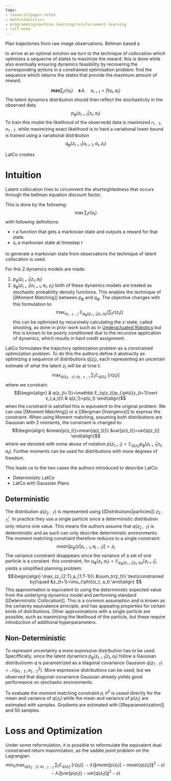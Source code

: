 ```yaml
---
tags:
- research/paper-notes
- math/statistics
- programming/machine-learning/reinforcement-learning
- ruff-note
---
```

Plan trajectories from raw image observations. Bellman based a

to arrive at an optimal solution we turn to the technique of collocation which optimizes a sequecne of states to maximize the reward. this is done while also eventually ensuring dynamics feasibility by recovering the corresponding actions in a constrained optimisation problem:
find the sequence which returns the states that provide the maximum amount of reward.

$$\textbf{max}\sum_t r(s_t)\quad \textbf{s.t.}\quad  s_{t+1}=f(s_t,a_t)$$
The latent dynamics distribution should then reflect the stochasticity in the observed data.
$$p_{\phi}(z_{t+1}|z_t,a_t)$$
To train this model the likelihood of the observedd data is maximized $r_{1:T}, o_{1:T}$. while maximizing exact likelihood is to hard a variational lower bound is trained using a variational distribution 
$$q_{\phi}(z_{t+1}|o_{t+1}, a_t, z_t)$$ 

LatCo creates 


# Intuition
Latent collocation tries to circumvent the shortsightedness that occurs through the bellman equation discount factor.

This is done by the following:
$$\max \sum_tr(s_t)$$
with following definitions:
- $r$ a function that gets a markovian state and outputs a  reward for that state.
- $s_t$ a markovian state at timestep $t$

to generate a markovian state from observations the technique of latent collocation is used. 

For this 2 dynamics models are made:
1. $p_\phi(z_{t+1}\vert z_t, a_t)$ 
2. $q_{\phi}(z_{t+1}\vert o_{t+1},a_t, z_t)$ 
both of these dynamics models are treated as stochastic probability density functions. This enables the technique of [[Moment Matching]] between $p_{\phi}$ and $q_{\phi}$. The objective changes with this formulation to:
$$\max_{a_{1:T-1}}\ \mathbb E_{p_\phi(z_{t+1}\vert z_t, a_t)}\left[\sum_tr(z_t)\right]$$
this can be optimized by recursively calculating the $z$-state, called shooting, as done in prior work such as in [Underactuated Robotics](https://underactuated.csail.mit.edu/index.html) but this is known to be poorly conditioned due to the recursive application of dynamics, which results in hard credit assignment.

LatCo formulates the trajectory optimization problem as a constrained optimization problem. To do this the authors define it abstractly as optimizing a sequence of distributions $q(z_t)$, each representing an uncertain estimate of what the latent $z_t$ will be at time $t$:
$$\max_{q(z_{2:T}),a_{1:T-1}}\ \sum_t\mathbb E_{q(z_t)}\ [r(z_t)]$$
where we constrain:
$$\begin{align}
& q(z_{t+1})=\mathbb E_{q(z_t)}p_{\phi}(z_{t+1}\vert z_t,a_t)\\
& q(z_1)=p(z_1)
\end{align}$$
when the constraint is satisfied this is equivalent to the original problem. We can use [[Moment Matching]] or a [[Bergman Divergence]] to express the constraint. When using Moment matching, assuming both distributions are Gaussian with 2 moments,  the constraint is changed to:
$$\begin{align}
&mean[p(z_t)]=mean[q(z_t)]\\
&var[p(z_t)]=var[q(z_t)]
\end{align}$$
where we denoted with some abuse of notation $p(z_{t+1})=\mathbb E_{q(z_t)}p_{\phi}(z_{t+1}\vert z_t,a_t)$. Further moments can be used for distributions with more degrees of freedom.

This leads us to the two cases the authors introduced to describe LatCo:
- Deterministic LatCo
- LatCo with Gaussian Plans

## Deterministic
The distribution $q(z_{2:T})$ is represented using [[Distributions|particles]] $z_{2:T_i}^i$. In practice they use a single particle since a deterministic distribution only returns one value. This means the authors assume that $q(z_{2:T})$ is deterministic and as such can only describe deterministic environments. The moment matching constraint therefore reduces to a single constraint: 
$$mean[p_{\phi}(z \vert z_{t-1}, a_{t-1})]=z_t$$
The variance constraint disappears since the variance of a set of one particle is a constant. this constraint, for $\mu_{\phi}(z_t,a_t)=\mathbb E_{p_{\phi}(z_{t+1}\vert z_t,a_t)} [z_{t+1}]$, yields a simplified planning problem:
$$\begin{align}
 \max_{z_{2:T},a_{1:T-1}}\ &\sum_tr(z_t)\\
 \text{constrained by}\quad  &z_{t+1}=\mu_{\phi}(z_t, a_t)
\end{align}
$$
This approximation is equivalent to using the deterministic expected value from the underlying dynamics model and performing standard [[Deterministic Collocation]]. This is a common assumption and is known as the certainty equivalence principle, and has appealing properties for certain kinds of distributions. Other approximations with a single particle are possible, such as maximizing the likelihood of the particle, but these require introduction of additional hyperparameters.


## Non-Deterministic
To represent uncertainty a more expressive distribution has to be used. Speciffically, since the latent dynamics $p_{\phi}(z_{t+1}\vert z_t, a_t)$ follow a Gaussian distributionm q is parametrized as a diagonal covariance Gaussion $q(z_{1:T}) = \mathcal N(\mu_{1:T},\sigma^2_{1:T})$. More expressive distributions can be used, but we observed that diagonal-covariance Gaussian already yields good performance on stochastic environments. 

To evaluate the moment matching constraint $\mu, \sigma^2$ is ussed directly for the mean and variance of $q(z_t)$ while the mean and variance of $p(z_t)$ are estimated with samples. Gradients are estimated with [[Reparametrization]] and 50 samples.


# Loss and Optimization
Under some reformulation, it is possible to reformulate the equivalent dual constrained return maximization, as the saddle point problem on the Lagrangian:
$$\min_{\lambda}\max_{q(z_{2:T}),a_{1:T-1}}\ \sum_t\mathbb E_{q(z_t)}\ [r(z_t)]\ -\lambda(\|mean[p(z_t)]-mean[q(z_t)]\|^2-\epsilon)-\lambda(\|var[p(z_t)]-var[q(z_t)]\|^2-\epsilon)$$
